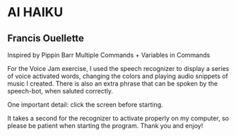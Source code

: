 # AI HAIKU
## Francis Ouellette

Inspired by Pippin Barr
Multiple Commands + Variables in Commands

For the Voice Jam exercise, I used the speech recognizer to display a series of voice activated words, changing the colors and playing audio snippets of music I created. There is also an extra phrase that can be spoken by the speech-bot, when saluted correctly. 

One important detail: click the screen before starting. 

It takes a second for the recognizer to activate properly on my computer, so please be patient when starting the program. Thank you and enjoy!


